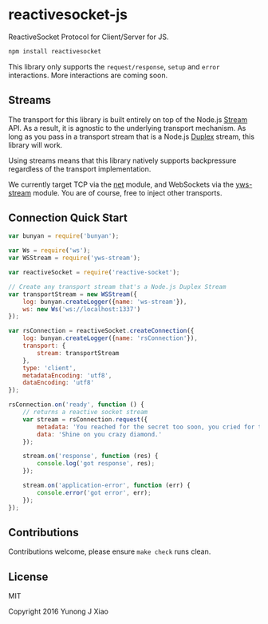 # reactivesocket-js
ReactiveSocket Protocol for Client/Server for JS.
```bash
npm install reactivesocket
```
This library only supports the `request/response`, `setup` and `error`
interactions. More interactions are coming soon.

## Streams
The transport for this library is built entirely on top of the Node.js
[Stream](https://nodejs.org/api/stream.html) API.  As a result, it is agnostic
to the underlying transport mechanism. As long as you pass in a transport
stream that is a Node.js
[Duplex](https://nodejs.org/api/stream.html#stream_class_stream_duplex) stream,
this library will work.

Using streams means that this library natively supports backpressure regardless
of the transport implementation.

We currently target TCP via the [net](https://nodejs.org/api/net.html) module,
and WebSockets via the [yws-stream](https://github.com/yunong/ws-stream)
module. You are of course, free to inject other transports.

## Connection Quick Start


```javascript
var bunyan = require('bunyan');

var Ws = require('ws');
var WSStream = require('yws-stream');

var reactiveSocket = require('reactive-socket');

// Create any transport stream that's a Node.js Duplex Stream
var transportStream = new WSStream({
    log: bunyan.createLogger({name: 'ws-stream'}),
    ws: new Ws('ws://localhost:1337')
});

var rsConnection = reactiveSocket.createConnection({
    log: bunyan.createLogger({name: 'rsConnection'}),
    transport: {
        stream: transportStream
    },
    type: 'client',
    metadataEncoding: 'utf8',
    dataEncoding: 'utf8'
});

rsConnection.on('ready', function () {
    // returns a reactive socket stream
    var stream = rsConnection.request({
        metadata: 'You reached for the secret too soon, you cried for the moon',
        data: 'Shine on you crazy diamond.'
    });

    stream.on('response', function (res) {
        console.log('got response', res);
    });

    stream.on('application-error', function (err) {
        console.error('got error', err);
    });
});
```

## Contributions
Contributions welcome, please ensure `make check` runs clean.

## License
MIT

Copyright 2016 Yunong J Xiao
